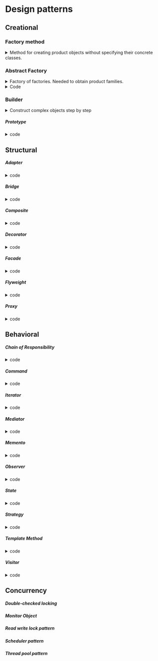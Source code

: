 # Design patterns

## Creational

### Factory method

<details>
<summary>Method for creating product objects without specifying their concrete classes.</summary>
<p>

![](factoryMethod.png)

<details>
<summary>Java like</summary>
<p>

```java
// code
interface Button {
    fun render()
    fun onClick()
}

abstract class Dialog {
    fun render() {
        val someButton = createButton()
        someButton.render()
    }

    abstract fun createButton(): Button // Factory method
}

class LinuxButton : Button {
    override fun render() = print("I am OkButton")
    override fun onClick() = TODO("not implemented")
}

class WindowButton : Button {
    override fun render() = print("I am Cancel button")
    override fun onClick() = TODO("not implemented")
}


class LinuxDialog : Dialog() { //concrete factory
    override fun createButton() = LinuxButton()
}


class WindowDialog : Dialog() {
    override fun createButton() = WindowButton()
}

//client
fun main() {
    val dialog: Dialog
    when (os) {
       "Window" -> dialog = WindowDialog()
       "Linux"  -> dialog = LinuxDialog()
    }
dialog.render()
}
```

</p>
</details>

<details>
<summary>Companion object</summary>
<p>

```java
enum class Genre {
    SCIENCE, LITERATURE
}

interface Book {
    fun getInfo(): String
    fun order(): String
    fun rate(): String
}


class BookFactory {
    companion object {
        fun createBook(genre: Genre): Book = when (genre) {
            Genre.SCIENCE -> object: Book {
                override fun getInfo() = "science"
                override fun order() = "123"
                override fun rate() = "M"
            }
            Genre.LITERATURE -> object: Book {
                override fun getInfo(): String = "literature"
                override fun order(): String = "321"
                override fun rate(): String = "A"
            }
        }
    }
}

// client
fun main() {
    val book = BookFactory.createBook(Genre.SCIENCE)
    book.getInfo()
}
```

</p>
</details>

<details>
<summary>Factory method by interface delegation</summary>
<p>

![](factoryMethod-1.png)

```java

interface Dependency<T> {
    var mocked: T?
    fun get(): T
    fun lazyGet(): Lazy<T> = lazy { get() }
}

class Provider<T>(val init: ()->T): Dependency<T> {
    var original: T? = null
    override var mocked: T? = null

    override fun get(): T = mocked ?: original ?: init()
        .apply { original = this }
}

interface UserRepository {
    fun getUser(): User

    companion object: Dependency<UserRepository> by Provider({ UserRepositoryImpl() })
}

class UserRepositoryImpl : UserRepository {
    override fun getUser(): User = User("Aaron")
}

class User(var name: String)

fun main() {
    val userRepository = UserRepository.get()
    val lazyUser = UserRepository.lazyGet()

    println( userRepository.getUser().name )
    println( lazyUser.isInitialized() )

    UserRepository.mocked = object : UserRepository {
        override fun getUser(): User = User("mock")
    }
    println( UserRepository.mocked?.getUser()?.name )
}

```

</p>
</details>

</p>
</details>

### Abstract Factory

<details>
<summary>Factory of factories. Needed to obtain product families.</summary>
<p>

![](abstract-factory.png)

|         |Windows    |Mac        |
|---------|-----------|-----------|
|Button   |WinButton  |MacButton  |
|Checkbox |WinCheckbox|MacCheckbox|

</p>
</details>

<details>
<summary>Code</summary>
<p>

```java
interface Button {
    fun paint()
}

class MacButton: Button {
    override fun paint() = print("Mac style button")
}

class WinButton: Button {
    override fun paint() = print("Window style button")
}

interface Checkbox {
    fun paint()
}

class MacChecbox: Checkbox {
    override fun paint() = print("Mac style checkbox")
}

class WinCheckbox: Checkbox {
    override fun paint() = print("Windows style checkbox")
}

interface GuiFactory {
    fun createButton(): Button
    fun createCheckbox(): Checkbox
}

class MacFactory: GuiFactory {
    override fun createButton(): Button = MacButton()
    override fun createCheckbox(): Checkbox = MacChecbox()
}

class WinFactory: GuiFactory {
    override fun createButton(): Button = WinButton()
    override fun createCheckbox(): Checkbox = WinCheckbox()
}

fun main() {
    val config = "WIN"

    val factory: GuiFactory = when (config) {
        "WIN" -> WinFactory()
        "MAC" -> MacFactory()
        else -> throw RuntimeException()
    }

    factory.apply {
        createButton().paint()
        createCheckbox().paint()
    }
}
```

  </p>		
</details>

### Builder
<details>
	<summary>Construct complex objects step by step</summary>		
  <p>

```java
class BankAccount(
    private val accountNumber: Double?,
    private val owner: String?,
    private val branch: String?,
    private val balance: Double?,
    private val interestRate: Double?
) {
    data class Builder(
        private var accountNumber: Double? = null,
        private var owner: String? = null,
        private var branch: String? = null,
        private var balance: Double? = null,
        private var interestRate: Double? = null
    ) {
        fun accountNumber(accountNumber: Double) = apply { this.accountNumber = accountNumber }
        fun owner(owner: String) = apply { this.owner = owner }
        fun branch(branch: String) = apply { this.branch = branch }
        fun balance(balance: Double) = apply { this.balance = balance }
        fun interestRate(interestRate: Double) = apply { this.interestRate = interestRate }
        fun build() = KotlinBankAccount(accountNumber, owner, branch, balance, interestRate)
    }
}

fun main() {
    val bankAccount = BankAccount.Builder()
        .accountNumber(12.0)
        .balance(200.0)
        .branch("develop")
        .build()
}

```

  </p>
</details>



##### Prototype
<details>
	<summary>code</summary>		
</details>

## Structural
##### Adapter
<details>
	<summary>code</summary>		
</details>

##### Bridge
<details>
	<summary>code</summary>		
</details>

##### Composite
<details>
	<summary>code</summary>		
</details>

##### Decorator
<details>
	<summary>code</summary>		
</details>

##### Facade
<details>
	<summary>code</summary>		
</details>

##### Flyweight
<details>
	<summary>code</summary>		
</details>

##### Proxy
<details>
	<summary>code</summary>		
</details>

## Behavioral
#####	Chain of Responsibility
<details>
	<summary>code</summary>		
</details>

##### Command
<details>
	<summary>code</summary>		
</details>

##### Iterator
<details>
	<summary>code</summary>		
</details>

##### Mediator
<details>
	<summary>code</summary>		
</details>

##### Memento
<details>
	<summary>code</summary>		
</details>

##### Observer
<details>
	<summary>code</summary>		
</details>

##### State
<details>
	<summary>code</summary>		
</details>

##### Strategy
<details>
	<summary>code</summary>		
</details>

##### Template Method
<details>
	<summary>code</summary>		
</details>

##### Visitor
<details>
	<summary>code</summary>		
</details>

## Concurrency
##### Double-checked locking
##### Monitor Object
##### Read write lock pattern
##### Scheduler pattern
##### Thread pool pattern
